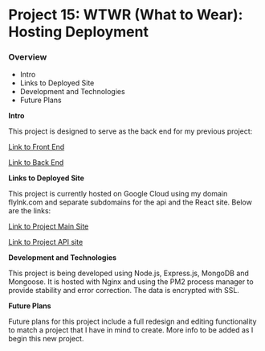 # Project 15: WTWR (What to Wear): Hosting Deployment

### Overview

- Intro
- Links to Deployed Site
- Development and Technologies
- Future Plans

**Intro**

This project is designed to serve as the back end for my previous project:

[Link to Front End](https://github.com/ironrule/se_project_react)

[Link to Back End](https://github.com/ironrule/se_project_express)

**Links to Deployed Site**

This project is currently hosted on Google Cloud using my domain flylnk.com and separate subdomains for the api and the React site. Below are the links:

[Link to Project Main Site](https://wtwr.flylnk.com)

[Link to Project API site](https://api.wtwr.flylnk.com)

**Development and Technologies**

This project is being developed using Node.js, Express.js, MongoDB and Mongoose. It is hosted with Nginx and using the PM2 process manager to provide stability and error correction. The data is encrypted with SSL.

**Future Plans**

Future plans for this project include a full redesign and editing functionality to match a project that I have in mind to create. More info to be added as I begin this new project.
